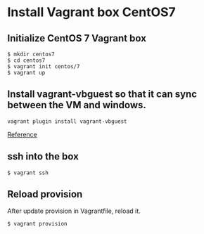 # Install Vagrant box CentOS7

## Initialize CentOS 7 Vagrant box

```shell
$ mkdir centos7
$ cd centos7
$ vagrant init centos/7
$ vagrant up
```

## Install vagrant-vbguest so that it can sync between the VM and windows.

```shell
vagrant plugin install vagrant-vbguest
```
[Reference](https://stackoverflow.com/questions/46318456/files-created-in-vagrant-centos-7-do-not-appear-in-windows)

## ssh into the box
```shell
$ vagrant ssh
```

## Reload provision

After update provision in Vagrantfile, reload it.

```shell
$ vagrant provision
```
